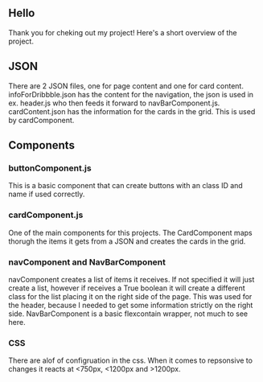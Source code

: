 ## Hello

Thank you for cheking out my project! Here's a short overview of the project.

## JSON

There are 2 JSON files, one for page content and one for card content.
infoForDribbble.json has the content for the navigation, the json is used in ex. header.js who then feeds it forward to navBarComponent.js.
cardContent.json has the information for the cards in the grid. This is used by cardComponent.

## Components

### buttonComponent.js

This is a basic component that can create buttons with an class ID and name if used correctly.

### cardComponent.js

One of the main components for this projects. The CardComponent maps thorugh the items it gets from a JSON and creates the cards in the grid.

### navComponent and NavBarComponent

navComponent creates a list of items it receives. If not specified it will just create a list, however if receives a True boolean it will create a different class for the list placing it on the right side of the page. This was used for the header, because I needed to get some information strictly on the right side. NavBarComponent is a basic flexcontain wrapper, not much to see here.

### CSS
There are alof of configruation in the css. When it comes to repsonsive to changes it reacts at <750px, <1200px and >1200px.
